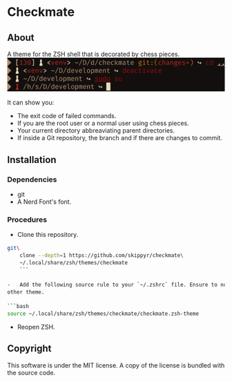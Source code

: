 # Checkmate
## About
A theme for the ZSH shell that is decorated by chess pieces.
![](preview.png)

It can show you:
-	The exit code of failed commands.
-	If you are the root user or a normal user using chess pieces.
-	Your current directory abbreaviating parent directories.
-	If inside a Git repository, the branch and if there are changes to commit.

## Installation
### Dependencies
-	git
-	A Nerd Font's font.

### Procedures
-	Clone this repository.
```bash
git\
	clone --depth=1 https://github.com/skippyr/checkmate\
	~/.local/share/zsh/themes/checkmate
	```

-	Add the following source rule to your `~/.zshrc` file. Ensure to not source
other theme.

```bash
source ~/.local/share/zsh/themes/checkmate/checkmate.zsh-theme
```

-	Reopen ZSH.

## Copyright
This software is under the MIT license. A copy of the license is bundled with the source code.
